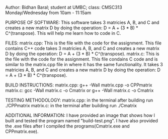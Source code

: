 Author: 
    Bidhan Baral; student at UMBC; class: CMSC313 Monday/Wednesday from 10am - 11:15am

PURPOSE OF SOFTWARE:
    This software takes 3 matricies A, B, and C and creates a new matrix D by doing the operation: D = A + (3 * B) * C^(transpose). This will help me learn
    how to code in C.

FILES:
    matrix.cpp: This is the file with the code for the assignment. This file contains C++ code takes 3 matricies A, B, and C and creates a new matrix D
                by doing the operation: D = A + (3 * B) * C^(transpose).
    matrix.c: This is the file with the code for the assignment. This file condains C code and is similar to the matrix.cpp file in where it has the same
                functionality. It takes 3 matricies A, B, and C and creates a new matrix D by doing the operation: D = A + (3 * B) * C^(transpose).

BUILD INSTRUCTIONS:
    matrix.cpp: g++ -Wall matrix.cpp -o CPPmatrix
    matrix.c: gcc -Wall matrix.c -o Cmatrix or g++ -Wall matrix.c -o Cmatrix

TESTING METHODOLOGY:
    matrix.cpp: in the terminal after building run ./CPPmatrix 
    matrix.c: in the terminal after building run ./Cmatrix

ADDITIONAL INFORMATION:
    I have provided an image that shows how I built and tested the program named "build-test.png".
    I have also provided the .exe files after I compiled the programs(Cmatrix.exe and CPPmatrix.exe). 
